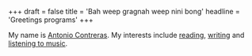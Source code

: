 +++
draft = false
title = 'Bah weep gragnah weep nini bong'
headline = 'Greetings programs'
+++

My name is [Antonio Contreras](https://www.linkedin.com/in/antoniocontreras). My interests include [reading](https://www.goodreads.com/review/list/1220236-antonio-contreras?shelf=read), [writing](https://github.com/spiderwebrobot) and [listening to music](https://open.spotify.com/playlist/6MuMhBxxtCPuRuA9YsmCmR).
